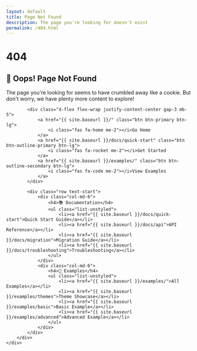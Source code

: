 ```yaml
---
layout: default
title: Page Not Found
description: The page you're looking for doesn't exist
permalink: /404.html
---
```


<div class="container text-center py-5">
    <div class="row">
        <div class="col-lg-6 mx-auto">
            <h1 class="display-1">404</h1>
            <h2 class="h1 mb-4">🍪 Oops! Page Not Found</h2>
            <p class="lead mb-4">
                The page you're looking for seems to have crumbled away like a cookie. 
                But don't worry, we have plenty more content to explore!
            </p>
            
            <div class="d-flex flex-wrap justify-content-center gap-3 mb-5">
                <a href="{{ site.baseurl }}/" class="btn btn-primary btn-lg">
                    <i class="fas fa-home me-2"></i>Go Home
                </a>
                <a href="{{ site.baseurl }}/docs/quick-start" class="btn btn-outline-primary btn-lg">
                    <i class="fas fa-rocket me-2"></i>Get Started
                </a>
                <a href="{{ site.baseurl }}/examples/" class="btn btn-outline-secondary btn-lg">
                    <i class="fas fa-code me-2"></i>View Examples
                </a>
            </div>
            
            <div class="row text-start">
                <div class="col-md-6">
                    <h4>📚 Documentation</h4>
                    <ul class="list-unstyled">
                        <li><a href="{{ site.baseurl }}/docs/quick-start">Quick Start Guide</a></li>
                        <li><a href="{{ site.baseurl }}/docs/api">API Reference</a></li>
                        <li><a href="{{ site.baseurl }}/docs/migration">Migration Guide</a></li>
                        <li><a href="{{ site.baseurl }}/docs/troubleshooting">Troubleshooting</a></li>
                    </ul>
                </div>
                <div class="col-md-6">
                    <h4>🎨 Examples</h4>
                    <ul class="list-unstyled">
                        <li><a href="{{ site.baseurl }}/examples/">All Examples</a></li>
                        <li><a href="{{ site.baseurl }}/examples/themes">Theme Showcase</a></li>
                        <li><a href="{{ site.baseurl }}/examples/basic">Basic Example</a></li>
                        <li><a href="{{ site.baseurl }}/examples/advanced">Advanced Example</a></li>
                    </ul>
                </div>
            </div>
        </div>
    </div>
</div>

<script>
// Try to show a demo to make the 404 page more engaging
setTimeout(() => {
    if (typeof cookieconsent !== 'undefined' && cookieconsent.extended) {
        cookieconsent.extended.init({
            ui: {
                theme: 'dracula',
                position: 'center',
                backdrop: true
            },
            content: {
                header: '🧛 Hey there!',
                message: 'Since you\'re here, why not try our cookie consent demo?',
                acceptAll: 'Show me around!',
                rejectAll: 'Maybe later'
            }
        });
    }
}, 2000);
</script>